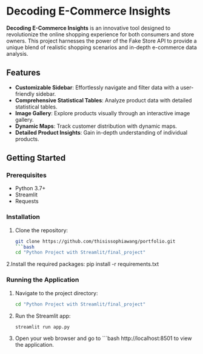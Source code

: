 # Decoding E-Commerce Insights

**Decoding E-Commerce Insights** is an innovative tool designed to revolutionize the online shopping experience for both consumers and store owners. This project harnesses the power of the Fake Store API to provide a unique blend of realistic shopping scenarios and in-depth e-commerce data analysis.

## Features

- **Customizable Sidebar**: Effortlessly navigate and filter data with a user-friendly sidebar.
- **Comprehensive Statistical Tables**: Analyze product data with detailed statistical tables.
- **Image Gallery**: Explore products visually through an interactive image gallery.
- **Dynamic Maps**: Track customer distribution with dynamic maps.
- **Detailed Product Insights**: Gain in-depth understanding of individual products.

## Getting Started

### Prerequisites

- Python 3.7+
- Streamlit
- Requests

### Installation

1. Clone the repository:
   ```bash
   git clone https://github.com/thisissophiawang/portfolio.git
   ```bash
   cd "Python Project with Streamlit/final_project"
2.Install the required packages:
pip install -r requirements.txt

### Running the Application

1. Navigate to the project directory:
   ```bash
   cd "Python Project with Streamlit/final_project"

2. Run the Streamlit app:
   ```bash
   streamlit run app.py

3. Open your web browser and go to ```bash http://localhost:8501
    to view the application.
